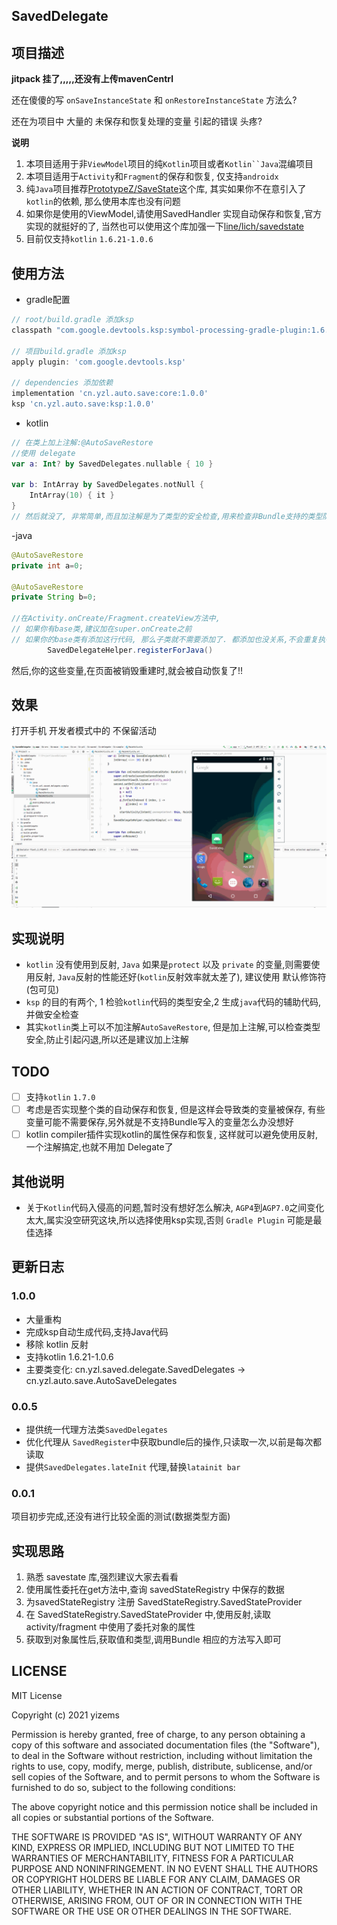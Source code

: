 ## SavedDelegate

## 项目描述

**jitpack 挂了,,,,,还没有上传mavenCentrl**

还在傻傻的写 `onSaveInstanceState` 和 `onRestoreInstanceState` 方法么?

还在为项目中 大量的 未保存和恢复处理的变量 引起的错误 头疼?

**说明**

1. 本项目适用于非`ViewModel`项目的纯`Kotlin`项目或者`Kotlin``Java`混编项目
2. 本项目适用于`Activity`和`Fragment`的保存和恢复, 仅支持`androidx`
3. 纯`Java`项目推荐[PrototypeZ/SaveState](https://github.com/PrototypeZ/SaveState)这个库,
   其实如果你不在意引入了`kotlin`的依赖, 那么使用本库也没有问题
4. 如果你是使用的ViewModel,请使用SavedHandler 实现自动保存和恢复,官方实现的就挺好的了,
   当然也可以使用这个库加强一下[line/lich/savedstate](https://github.com/line/lich/tree/master/savedstate)
5. 目前仅支持`kotlin` `1.6.21-1.0.6`

## 使用方法

- gradle配置

```gradle
// root/build.gradle 添加ksp
classpath "com.google.devtools.ksp:symbol-processing-gradle-plugin:1.6.21-1.0.6"

// 项目build.gradle 添加ksp
apply plugin: 'com.google.devtools.ksp'

// dependencies 添加依赖
implementation 'cn.yzl.auto.save:core:1.0.0'
ksp 'cn.yzl.auto.save:ksp:1.0.0'
```

- kotlin

```kotlin
// 在类上加上注解:@AutoSaveRestore
//使用 delegate
var a: Int? by SavedDelegates.nullable { 10 }

var b: IntArray by SavedDelegates.notNull {
    IntArray(10) { it }
}
// 然后就没了, 非常简单,而且加注解是为了类型的安全检查,用来检查非Bundle支持的类型防止引起闪退
```

-java

```java
@AutoSaveRestore
private int a=0;

@AutoSaveRestore
private String b=0;

//在Activity.onCreate/Fragment.createView方法中, 
// 如果你有base类,建议加在super.onCreate之前
// 如果你的base类有添加这行代码, 那么子类就不需要添加了. 都添加也没关系,不会重复执行属性恢复
        SavedDelegateHelper.registerForJava()
```

然后,你的这些变量,在页面被销毁重建时,就会被自动恢复了!!

## 效果

打开手机 开发者模式中的 不保留活动

![screen](./screen/screen.gif)

## 实现说明

- `kotlin` 没有使用到反射, `Java` 如果是`protect` 以及 `private` 的变量,则需要使用反射, `Java`反射的性能还好(`kotlin`反射效率就太差了),
  建议使用 默认修饰符(包可见)
- `ksp` 的目的有两个, 1 检验`kotlin`代码的类型安全,2 生成`java`代码的辅助代码,并做安全检查
- 其实`kotlin`类上可以不加注解`AutoSaveRestore`, 但是加上注解,可以检查类型安全,防止引起闪退,所以还是建议加上注解

## TODO

- [ ] 支持`kotlin` `1.7.0`
- [ ] 考虑是否实现整个类的自动保存和恢复, 但是这样会导致类的变量被保存, 有些变量可能不需要保存,另外就是不支持Bundle写入的变量怎么办没想好
- [ ] kotlin compiler插件实现kotlin的属性保存和恢复, 这样就可以避免使用反射, 一个注解搞定,也就不用加 Delegate了

## 其他说明

- 关于`Kotlin`代码入侵高的问题,暂时没有想好怎么解决, `AGP4`到`AGP7.0`之间变化太大,属实没空研究这块,所以选择使用ksp实现,否则 `Gradle Plugin`
  可能是最佳选择

## 更新日志

### 1.0.0

- 大量重构
- 完成ksp自动生成代码,支持Java代码
- 移除 kotlin 反射
- 支持kotlin 1.6.21-1.0.6
- 主要类变化: cn.yzl.saved.delegate.SavedDelegates -> cn.yzl.auto.save.AutoSaveDelegates

### 0.0.5

- 提供统一代理方法类`SavedDelegates`
- 优化代理从 `SavedRegister`中获取bundle后的操作,只读取一次,以前是每次都读取
- 提供`SavedDelegates.lateInit` 代理,替换`latainit bar`

### 0.0.1

项目初步完成,还没有进行比较全面的测试(数据类型方面)

## 实现思路

1. 熟悉 savestate 库,强烈建议大家去看看
2. 使用属性委托在get方法中,查询 savedStateRegistry 中保存的数据
3. 为savedStateRegistry 注册 SavedStateRegistry.SavedStateProvider
4. 在 SavedStateRegistry.SavedStateProvider 中,使用反射,读取 activity/fragment 中使用了委托对象的属性
5. 获取到对象属性后,获取值和类型,调用Bundle 相应的方法写入即可


## LICENSE

MIT License

Copyright (c) 2021 yizems

Permission is hereby granted, free of charge, to any person obtaining a copy
of this software and associated documentation files (the "Software"), to deal
in the Software without restriction, including without limitation the rights
to use, copy, modify, merge, publish, distribute, sublicense, and/or sell
copies of the Software, and to permit persons to whom the Software is
furnished to do so, subject to the following conditions:

The above copyright notice and this permission notice shall be included in all
copies or substantial portions of the Software.

THE SOFTWARE IS PROVIDED "AS IS", WITHOUT WARRANTY OF ANY KIND, EXPRESS OR
IMPLIED, INCLUDING BUT NOT LIMITED TO THE WARRANTIES OF MERCHANTABILITY,
FITNESS FOR A PARTICULAR PURPOSE AND NONINFRINGEMENT. IN NO EVENT SHALL THE
AUTHORS OR COPYRIGHT HOLDERS BE LIABLE FOR ANY CLAIM, DAMAGES OR OTHER
LIABILITY, WHETHER IN AN ACTION OF CONTRACT, TORT OR OTHERWISE, ARISING FROM,
OUT OF OR IN CONNECTION WITH THE SOFTWARE OR THE USE OR OTHER DEALINGS IN THE
SOFTWARE.


